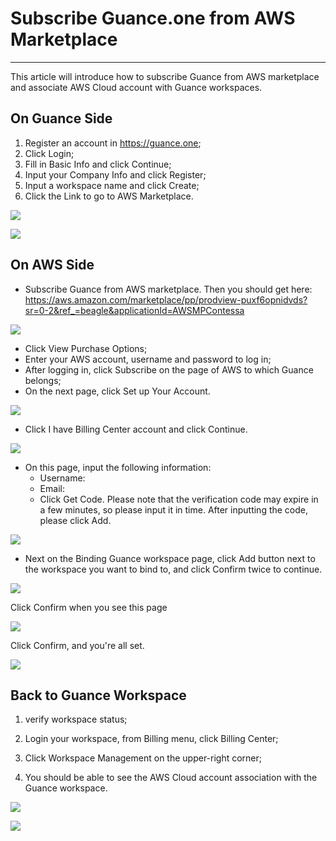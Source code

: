 # Subscribe Guance.one from AWS Marketplace

---

This article will introduce how to subscribe Guance from AWS marketplace and associate AWS Cloud account with Guance workspaces.

## On Guance Side

1. Register an account in https://guance.one;
2. Click Login;
3. Fill in Basic Info and click Continue;
4. Input your Company Info and click Register;
5. Input a workspace name and click Create;
6. Click the Link to go to AWS Marketplace.

![](img/aws-gl.png)

![](img/aws-gl-1.png)

## On AWS Side

- Subscribe Guance from AWS marketplace. Then you should get here: 
https://aws.amazon.com/marketplace/pp/prodview-puxf6opnidvds?sr=0-2&ref_=beagle&applicationId=AWSMPContessa

![](img/aws-gl-2.png)


- Click View Purchase Options;
- Enter your AWS account, username and password to log in;
- After logging in, click Subscribe on the page of AWS to which Guance belongs;
- On the next page, click Set up Your Account.

![](img/aws-gl-3.png)

- Click I have Billing Center account and click Continue.

![](img/aws-gl-4.png)

- On this page, input the following information:
    - Username: 
    - Email: 
    - Click Get Code. Please note that the verification code may expire in a few minutes, so please input it in time. After inputting the code, please click Add.


![](img/aws-gl-5.png)


- Next on the Binding Guance workspace page, click Add button next to the workspace you want to bind to, and click Confirm twice to continue. 

![](img/aws-gl-6.png)

Click Confirm when you see this page

![](img/aws-gl-7.png)

Click Confirm, and you're all set.

![](img/aws-gl-8.png)


## Back to Guance Workspace

1. verify workspace status;

2. Login your workspace, from Billing menu, click Billing Center;

3. Click Workspace Management on the upper-right corner;

4. You should be able to see the AWS Cloud account association with the Guance workspace.

![](img/aws-gl-9.png)

![](img/aws-gl-10.png)

